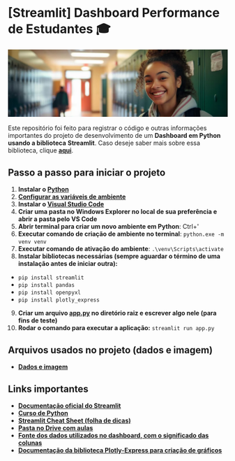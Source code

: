 
# [Streamlit] Dashboard Performance de Estudantes 🎓

![student](student.jpg)

Este repositório foi feito para registrar o código e outras informações importantes do projeto de desenvolvimento de um **Dashboard em Python usando a biblioteca** **Streamlit**. Caso deseje saber mais sobre essa biblioteca, clique [**aqui**](https://awari.com.br/streamlit-python/).  

## Passo a passo para iniciar o projeto

1.  **Instalar o [Python](https://www.python.org/downloads/)** 
2.  **[Configurar as variáveis de ambiente](https://www.youtube.com/watch?v=4dyMYgJc36E)**
3.  **Instalar o [Visual Studio Code](https://code.visualstudio.com)**
4.  **Criar uma pasta no Windows Explorer no local de sua preferência e abrir a pasta pelo VS Code**
5.  **Abrir terminal para criar um novo ambiente em Python**: Ctrl+'
6. **Executar comando de criação de ambiente no terminal**: `python.exe -m venv venv`
7. **Executar comando de ativação do ambiente**:  `.\venv\Scripts\activate`
8. **Instalar bibliotecas necessárias (sempre aguardar o término de uma instalação antes de iniciar outra):**
- `pip install streamlit`
- `pip install pandas`
- `pip install openpyxl`
- `pip install plotly_express`
9. **Criar um arquivo **[app.py](https://github.com/jkss13/dash_streamlit/blob/main/app.py)** no diretório raiz e escrever algo nele (para fins de teste)**
10. **Rodar o comando para executar a aplicação:** `streamlit run app.py` 

## Arquivos usados no projeto (dados e imagem)

 - **[Dados e imagem](https://drive.google.com/drive/folders/1rDMCYtli2Kltuzy8JaU-mMFI6D6SEVul?usp=sharing)** 

## Links importantes
- **[Documentação oficial do Streamlit](https://docs.streamlit.io/develop/api-reference)**
 - **[Curso de Python](https://www.youtube.com/watch?v=S9uPNppGsGo&list=PLHz_AreHm4dlKP6QQCekuIPky1CiwmdI6)**
 - **[Streamlit Cheat Sheet (folha de dicas)](https://cheat-sheet.streamlit.app/)**
 - **[Pasta no Drive com aulas](https://drive.google.com/drive/folders/137UKZlTdrgYORS-l_mIu1SUI-h7Uvwbh?usp=drive_link)**
 - **[Fonte dos dados utilizados no dashboard, com o significado das colunas](https://www.kaggle.com/datasets/whenamancodes/student-performance/data)**
 - **[Documentação da biblioteca Plotly-Express para criação de gráficos](https://plotly.com/python/plotly-express/)**
